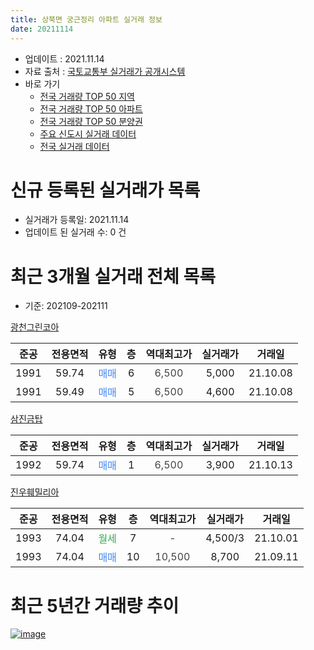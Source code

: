 ```yaml
---
title: 상북면 궁근정리 아파트 실거래 정보
date: 20211114
---
```


* 업데이트 : 2021.11.14
* 자료 출처 : [국토교통부 실거래가 공개시스템](http://rt.molit.go.kr)
* 바로 가기
    * [전국 거래량 TOP 50 지역](https://apt-info.github.io/apt-trade-info/tr)
    * [전국 거래량 TOP 50 아파트](https://apt-info.github.io/apt-trade-info/ta)
    * [전국 거래량 TOP 50 분양권](https://apt-info.github.io/apt-trade-info/tb)
    * [주요 신도시 실거래 데이터](https://apt-info.github.io/apt-trade-info/newtown)
    * [전국 실거래 데이터](https://apt-info.github.io/apt-trade-info/all)



<script async src="https://pagead2.googlesyndication.com/pagead/js/adsbygoogle.js"></script>
<!-- 기본광고 -->
<ins class="adsbygoogle"
     style="display:block"
     data-ad-client="ca-pub-1142216861245946"
     data-ad-slot="4805727019"
     data-ad-format="auto"
     data-full-width-responsive="true"></ins>
<script>
     (adsbygoogle = window.adsbygoogle || []).push({});
</script>


# 신규 등록된 실거래가 목록

* 실거래가 등록일: 2021.11.14
* 업데이트 된 실거래 수: 0 건




<script async src="https://pagead2.googlesyndication.com/pagead/js/adsbygoogle.js"></script>
<!-- 기본광고 -->
<ins class="adsbygoogle"
     style="display:block"
     data-ad-client="ca-pub-1142216861245946"
     data-ad-slot="4805727019"
     data-ad-format="auto"
     data-full-width-responsive="true"></ins>
<script>
     (adsbygoogle = window.adsbygoogle || []).push({});
</script>


# 최근 3개월 실거래 전체 목록
* 기준: 202109-202111


[광천그린코아](https://search.naver.com/search.naver?query=%EA%B4%91%EC%B2%9C%EA%B7%B8%EB%A6%B0%EC%BD%94%EC%95%84)

|준공|전용면적|유형|층|역대최고가|실거래가|거래일|
|:---:|:---:|:---:|:---:|:---:|:---:|:---:|
|1991|59.74|<span style="color:#4285F3">매매</span>|6|<span style="color:#444444">6,500</span>|5,000|21.10.08|
|1991|59.49|<span style="color:#4285F3">매매</span>|5|<span style="color:#444444">6,500</span>|4,600|21.10.08|

[삼진금탑](https://search.naver.com/search.naver?query=%EC%82%BC%EC%A7%84%EA%B8%88%ED%83%91)

|준공|전용면적|유형|층|역대최고가|실거래가|거래일|
|:---:|:---:|:---:|:---:|:---:|:---:|:---:|
|1992|59.74|<span style="color:#4285F3">매매</span>|1|<span style="color:#444444">6,500</span>|3,900|21.10.13|

[진우훼밀리아](https://search.naver.com/search.naver?query=%EC%A7%84%EC%9A%B0%ED%9B%BC%EB%B0%80%EB%A6%AC%EC%95%84)

|준공|전용면적|유형|층|역대최고가|실거래가|거래일|
|:---:|:---:|:---:|:---:|:---:|:---:|:---:|
|1993|74.04|<span style="color:#34A853">월세</span>|7|<span style="color:#444444">-</span>|4,500/3|21.10.01|
|1993|74.04|<span style="color:#4285F3">매매</span>|10|<span style="color:#444444">10,500</span>|8,700|21.09.11|



<script async src="https://pagead2.googlesyndication.com/pagead/js/adsbygoogle.js"></script>
<!-- 기본광고 -->
<ins class="adsbygoogle"
     style="display:block"
     data-ad-client="ca-pub-1142216861245946"
     data-ad-slot="4805727019"
     data-ad-format="auto"
     data-full-width-responsive="true"></ins>
<script>
     (adsbygoogle = window.adsbygoogle || []).push({});
</script>


# 최근 5년간 거래량 추이


<div style="width:100%;">
    <canvas id="deal_progress" height="200"></canvas>
</div>

<script>
new Chart(document.getElementById("deal_progress"), {
    type: 'line',
    data: {
        labels: ['16.01','16.02','16.03','16.04','16.05','16.06','16.07','16.08','16.09','16.10','16.11','17.01','17.02','17.03','17.04','17.06','17.07','17.08','17.09','17.10','17.11','17.12','18.01','18.02','18.03','18.04','18.05','18.06','18.07','18.08','18.10','18.11','18.12','19.01','19.02','19.03','19.05','19.07','19.08','19.09','19.10','19.11','19.12','20.01','20.02','20.03','20.04','20.05','20.06','20.07','20.08','20.09','20.10','20.11','20.12','21.01','21.02','21.03','21.05','21.06','21.07','21.08','21.09','21.10'],
        datasets: [{
            label: '매매/분양권',
            data: [1,3,1,6,3,4,5,1,4,2,4,3,3,1,4,1,2,2,3,4,1,1,1,2,0,2,1,1,3,1,2,1,1,0,3,1,2,0,3,0,0,3,0,1,2,3,1,2,1,0,1,0,2,4,6,2,2,2,3,2,5,5,1,3],
            borderColor: "rgba(66, 133, 243, 1)",
            backgroundColor: "rgba(66, 133, 243, 0.05)",
            borderWidth: 1,
            pointRadius: 0,
            fill: false,
            lineTension: 0
        },{
            label: '전/월세',
            data: [0,1,0,2,0,0,0,0,0,0,0,0,1,1,0,1,0,0,0,1,1,1,0,1,1,0,1,0,2,0,1,0,1,2,2,0,1,1,0,3,1,0,1,0,0,1,1,2,1,1,1,1,4,2,0,1,0,0,1,0,1,1,0,1],
            borderColor: "rgba(255, 90, 0, 1)",
            backgroundColor: "rgba(255, 90, 0, 0.05)",
            borderWidth: 1,
            pointRadius: 0,
            fill: false,
            lineTension: 0
        },{
            label: '합계',
            data: [1,4,1,8,3,4,5,1,4,2,4,3,4,2,4,2,2,2,3,5,2,2,1,3,1,2,2,1,5,1,3,1,2,2,5,1,3,1,3,3,1,3,1,1,2,4,2,4,2,1,2,1,6,6,6,3,2,2,4,2,6,6,1,4],
            borderColor: "rgba(0, 0, 0, 1)",
            backgroundColor: "rgba(0, 0, 0, 0.03)",
            borderWidth: 0.1,
            pointRadius: 0,
            fill: true,
            lineTension: 0
        }
        ]
    },
    options: {
        responsive: true,
        title: {
            display: false
        },
        tooltips: {
            mode: 'index',
            intersect: false
        },
        hover: {
            mode: 'nearest',
            intersect: true
        },
        scales: {
            xAxes: [{
                display: true,
                scaleLabel: {
                    display: true,
                    labelString: '년/월'
                }
            }],
            yAxes: [{
                display: true,
                ticks: {
                    suggestedMin: 0,
                },
                scaleLabel: {
                    display: true,
                    labelString: '실거래 수'
                }
            }]
        }
    }
});

</script>


[![image](https://apt-info.github.io/images/2020-01-03-apt-trade-info/1024x500.png)](https://play.google.com/store/apps/details?id=com.aptinfo.apttradeinfo)

